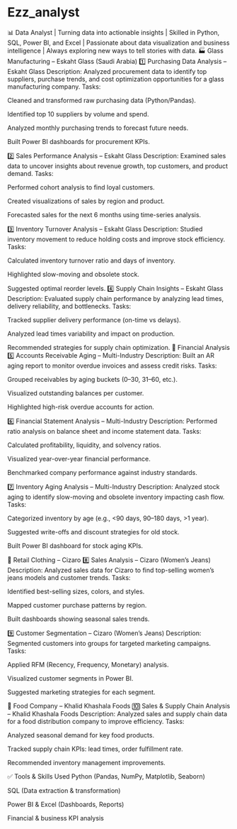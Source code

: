 # Ezz_analyst
📊 Data Analyst | Turning data into actionable insights | Skilled in Python, SQL, Power BI, and Excel | Passionate about data visualization and business intelligence | Always exploring new ways to tell stories with data.
🏭 Glass Manufacturing – Eskaht Glass (Saudi Arabia)
1️⃣ Purchasing Data Analysis – Eskaht Glass
Description:
Analyzed procurement data to identify top suppliers, purchase trends, and cost optimization opportunities for a glass manufacturing company.
Tasks:

Cleaned and transformed raw purchasing data (Python/Pandas).

Identified top 10 suppliers by volume and spend.

Analyzed monthly purchasing trends to forecast future needs.

Built Power BI dashboards for procurement KPIs.

2️⃣ Sales Performance Analysis – Eskaht Glass
Description:
Examined sales data to uncover insights about revenue growth, top customers, and product demand.
Tasks:

Performed cohort analysis to find loyal customers.

Created visualizations of sales by region and product.

Forecasted sales for the next 6 months using time-series analysis.

3️⃣ Inventory Turnover Analysis – Eskaht Glass
Description:
Studied inventory movement to reduce holding costs and improve stock efficiency.
Tasks:

Calculated inventory turnover ratio and days of inventory.

Highlighted slow-moving and obsolete stock.

Suggested optimal reorder levels.
4️⃣ Supply Chain Insights – Eskaht Glass
Description:
Evaluated supply chain performance by analyzing lead times, delivery reliability, and bottlenecks.
Tasks:

Tracked supplier delivery performance (on-time vs delays).

Analyzed lead times variability and impact on production.

Recommended strategies for supply chain optimization.
💸 Financial Analysis
5️⃣ Accounts Receivable Aging – Multi-Industry
Description:
Built an AR aging report to monitor overdue invoices and assess credit risks.
Tasks:

Grouped receivables by aging buckets (0–30, 31–60, etc.).

Visualized outstanding balances per customer.

Highlighted high-risk overdue accounts for action.

6️⃣ Financial Statement Analysis – Multi-Industry
Description:
Performed ratio analysis on balance sheet and income statement data.
Tasks:

Calculated profitability, liquidity, and solvency ratios.

Visualized year-over-year financial performance.

Benchmarked company performance against industry standards.

7️⃣ Inventory Aging Analysis – Multi-Industry
Description:
Analyzed stock aging to identify slow-moving and obsolete inventory impacting cash flow.
Tasks:

Categorized inventory by age (e.g., <90 days, 90–180 days, >1 year).

Suggested write-offs and discount strategies for old stock.

Built Power BI dashboard for stock aging KPIs.

👗 Retail Clothing – Cizaro
8️⃣ Sales Analysis – Cizaro (Women’s Jeans)
Description:
Analyzed sales data for Cizaro to find top-selling women’s jeans models and customer trends.
Tasks:

Identified best-selling sizes, colors, and styles.

Mapped customer purchase patterns by region.

Built dashboards showing seasonal sales trends.

9️⃣ Customer Segmentation – Cizaro (Women’s Jeans)
Description:
Segmented customers into groups for targeted marketing campaigns.
Tasks:

Applied RFM (Recency, Frequency, Monetary) analysis.

Visualized customer segments in Power BI.

Suggested marketing strategies for each segment.

🍴 Food Company – Khalid Khashala Foods
🔟 Sales & Supply Chain Analysis – Khalid Khashala Foods
Description:
Analyzed sales and supply chain data for a food distribution company to improve efficiency.
Tasks:

Analyzed seasonal demand for key food products.

Tracked supply chain KPIs: lead times, order fulfillment rate.

Recommended inventory management improvements.

✅ Tools & Skills Used
Python (Pandas, NumPy, Matplotlib, Seaborn)

SQL (Data extraction & transformation)

Power BI & Excel (Dashboards, Reports)

Financial & business KPI analysis
